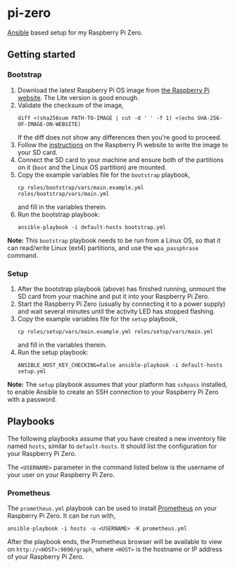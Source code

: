 # pi-zero

[Ansible][ansible] based setup for my Raspberry Pi Zero.

## Getting started

### Bootstrap

1. Download the latest Raspberry Pi OS image from [the Raspberry Pi
   website][pi-images]. The Lite version is good enough.
1. Validate the checksum of the image,
   ```shell
   diff <(sha256sum PATH-TO-IMAGE | cut -d ' ' -f 1) <(echo SHA-256-OF-IMAGE-ON-WEBSITE)
   ```
   If the diff does not show any differences then you're good to proceed.
1. Follow the [instructions][pi-doc] on the Raspberry Pi website to write the
   image to your SD card.
1. Connect the SD card to your machine and ensure both of the partitions on it
   (`boot` and the Linux OS partition) are mounted.
1. Copy the example variables file for the `bootstrap` playbook,
   ```shell
   cp roles/bootstrap/vars/main.example.yml roles/bootstrap/vars/main.yml
   ```
   and fill in the variables therein.
1. Run the bootstrap playbook:
   ```shell
   ansible-playbook -i default-hosts bootstrap.yml
   ```

**Note:** This `bootstrap` playbook needs to be run from a Linux OS, so that it
can read/write Linux (ext4) partitions, and use the `wpa_passphrase` command.

### Setup

1. After the bootstrap playbook (above) has finished running, unmount the SD
   card from your machine and put it into your Raspberry Pi Zero.
1. Start the Raspberry Pi Zero (usually by connecting it to a power supply) and
   wait several minutes until the activity LED has stopped flashing.
1. Copy the example variables file for the `setup` playbook,
   ```shell
   cp roles/setup/vars/main.example.yml roles/setup/vars/main.yml
   ```
   and fill in the variables therein.
1. Run the setup playbook:
   ```shell
   ANSIBLE_HOST_KEY_CHECKING=False ansible-playbook -i default-hosts setup.yml
   ```

**Note:** The `setup` playbook assumes that your platform has `sshpass`
installed, to enable Ansible to create an SSH connection to your Raspberry Pi
Zero with a password.

## Playbooks

The following playbooks assume that you have created a new inventory file named
`hosts`, similar to `default-hosts`. It should list the configuration for your
Raspberry Pi Zero.

The `<USERNAME>` parameter in the command listed below is the username of your
user on your Raspberry Pi Zero.

### Prometheus

The `prometheus.yml` playbook can be used to install [Prometheus][prometheus]
on your Raspberry Pi Zero. It can be run with,

    ansible-playbook -i hosts -u <USERNAME> -K prometheus.yml

After the playbook ends, the Prometheus browser will be available to view on
`http://<HOST>:9090/graph`, where `<HOST>` is the hostname or IP address of your
Raspberry Pi Zero.

[ansible]: https://www.ansible.com/
[pi-images]: https://www.raspberrypi.org/downloads/raspberry-pi-os/
[pi-doc]: https://www.raspberrypi.org/documentation/installation/installing-images/README.md
[prometheus]: https://prometheus.io/
